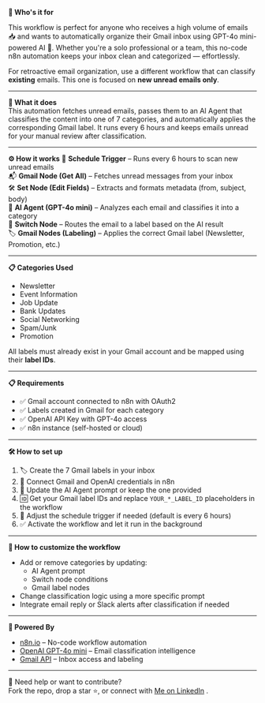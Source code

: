 **👥 Who's it for** 

This workflow is perfect for anyone who receives a high volume of emails 📥 and wants to automatically organize their Gmail inbox using GPT-4o mini-powered AI 🧠. Whether you're a solo professional or a team, this no-code n8n automation keeps your inbox clean and categorized — effortlessly.

For retroactive email organization, use a different workflow that can classify **existing** emails. This one is focused on **new unread emails only**.

---

**🤖 What it does**  
This automation fetches unread emails, passes them to an AI Agent that classifies the content into one of 7 categories, and automatically applies the corresponding Gmail label. It runs every 6 hours and keeps emails unread for your manual review after classification.

---

**⚙️ How it works**
📆 **Schedule Trigger** – Runs every 6 hours to scan new unread emails  
📬 **Gmail Node (Get All)** – Fetches unread messages from your inbox  
🛠️ **Set Node (Edit Fields)** – Extracts and formats metadata (from, subject, body)  
🧠 **AI Agent (GPT-4o mini)** – Analyzes each email and classifies it into a category  
🔀 **Switch Node** – Routes the email to a label based on the AI result  
🏷️ **Gmail Nodes (Labeling)** – Applies the correct Gmail label (Newsletter, Promotion, etc.)

---

**📋 Categories Used** 
- Newsletter  
- Event Information  
- Job Update  
- Bank Updates  
- Social Networking  
- Spam/Junk  
- Promotion  

All labels must already exist in your Gmail account and be mapped using their **label IDs**.

---

**📋 Requirements**
- ✅ Gmail account connected to n8n with OAuth2  
- ✅ Labels created in Gmail for each category  
- ✅ OpenAI API Key with GPT-4o access  
- ✅ n8n instance (self-hosted or cloud)  

---

**🛠️ How to set up** 
1. 🏷️ Create the 7 Gmail labels in your inbox  
2. 🔑 Connect Gmail and OpenAI credentials in n8n  
3. 🧠 Update the AI Agent prompt or keep the one provided  
4. 🆔 Get your Gmail label IDs and replace `YOUR_*_LABEL_ID` placeholders in the workflow  
5. 📅 Adjust the schedule trigger if needed (default is every 6 hours)  
6. ✅ Activate the workflow and let it run in the background

---

**🎨 How to customize the workflow** 
- Add or remove categories by updating:
  - AI Agent prompt  
  - Switch node conditions  
  - Gmail label nodes  
- Change classification logic using a more specific prompt  
- Integrate email reply or Slack alerts after classification if needed

---

**🧠 Powered By** 
- [n8n.io](https://n8n.io) – No-code workflow automation  
- [OpenAI GPT-4o mini](https://platform.openai.com) – Email classification intelligence  
- [Gmail API](https://developers.google.com/gmail/api) – Inbox access and labeling

---

💬 Need help or want to contribute?  
Fork the repo, drop a star ⭐, or connect with [Me on LinkedIn](https://www.linkedin.com/in/aniket-sarap-931b9b12a)
. 
